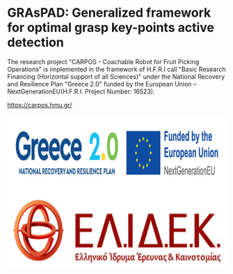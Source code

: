 # GRAsPAD: Generalized framework for optimal grasp key-points active detection


The research project "CARPOS - Coachable Robot for Fruit Picking Operations" is implemented in the framework of H.F.R.I call "Basic Research Financing (Horizontal support of all Sciences)" under the National Recovery and Resilience Plan "Greece 2.0" funded by the European Union – NextGenerationEU(H.F.R.I. Project Number: 16523).

https://carpos.hmu.gr/ 

<p align="center">
  <img src="./doc/Greece_2.jpg" height="175" />
  <img src="./doc/elidek_logo.png" height="175" />
</p>


